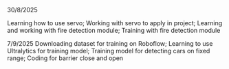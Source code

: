 30/8/2025

Learning how to use servo;
Working with servo to apply in project;
Learning and working with fire detection module;
Training with fire detection module

7/9/2025
Downloading dataset for training on Roboflow;
Learning to use Ultralytics for training model;
Training model for detecting cars on fixed range;
Coding for barrier close and open 
